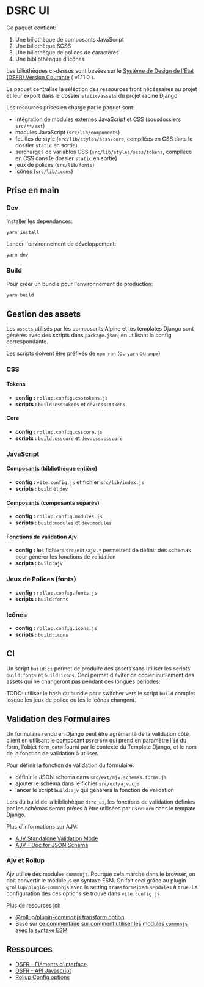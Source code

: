 # DSRC UI

Ce paquet contient:

1. Une biliothèque de composants JavaScript
1. Une biliothèque SCSS
1. Une biliothèque de polices de caractères
1. Une bibliothèaque d'icônes

Les biliothèques ci-dessus sont basées sur le [Système de Design de l'État (DSFR) Version Courante](https://www.systeme-de-design.gouv.fr/a-propos/versions/version-courante/) ( v1.11.0 ).

Le paquet centralise la séléction des ressources front nécéssaires au projet et leur export dans le dossier `static/assets` du projet racine Django.

Les resources prises en charge par le paquet sont:

- intégration de modules externes JavaScript et CSS (sousdossiers `src/**/ext`)
- modules JavaScript (`src/lib/components`)
- feuilles de style (`src/lib/styles/scss/core`, compilées en CSS dans le dossier `static` en sortie)
- surcharges de variables CSS (`src/lib/styles/scss/tokens`, compilées en CSS dans le dossier `static` en sortie)
- jeux de polices (`src/lib/fonts`)
- icônes (`src/lib/icons`)

## Prise en main

### Dev

Installer les dependances:

```shell
yarn install
```

Lancer l'environnement de développement:

```bash
yarn dev
```

### Build

Pour créer un bundle pour l'environnement de production:

```bash
yarn build
```

## Gestion des assets

Les `assets` utilisés par les composants Alpine et les templates Django sont générés avec des scripts dans `package.json`, en utilisant la config correspondante.

Les scripts doivent être préfixés de `npm run` (ou `yarn` ou `pnpm`)

### CSS

#### Tokens

- **config :** `rollup.config.csstokens.js`
- **scripts :** `build:csstokens` et `dev:css:tokens`

#### Core

- **config :** `rollup.config.csscore.js`
- **scripts :** `build:csscore` et `dev:css:csscore`

### JavaScript

#### Composants (bibliothèque entière)

- **config :** `vite.config.js` et fichier `src/lib/index.js`
- **scripts :** `build` et `dev`

#### Composants (composants séparés)

- **config :** `rollup.config.modules.js`
- **scripts :** `build:modules` et `dev:modules`

#### Fonctions de validation Ajv

- **config :**  les fichiers `src/ext/ajv.*` permettent de définir des schemas pour générer les fonctions de validation
- **scripts :** `build:ajv`

### Jeux de Polices (fonts)

- **config :** `rollup.config.fonts.js`
- **scripts :** `build:fonts`

### Icônes

- **config :** `rollup.config.icons.js`
- **scripts :** `build:icons`

## CI

Un script `build:ci` permet de produire des assets sans utiliser les scripts `build:fonts` et `build:icons`. Ceci permet d'éviter de copier inutilement des assets qui ne changeront pas pendant des longues périodes.

TODO: utiliser le hash du bundle pour switcher vers le script `build` complet losque les jeux de police ou les ic icônes changent.

## Validation des Formulaires

Un formulaire rendu en Django peut être agrémenté de la validation côté client en utilisant le composant `DsrcForm` qui prend en paramètre l'`id` du form, l'objet `form_data` fourni par le contexte du Template Django, et le nom de la fonction de validation à utiliser.

Pour définir la fonction de validation du formulaire:

- définir le JSON schema dans `src/ext/ajv.schemas.forms.js`
- ajouter le schéma dans le fichier `src/ext/ajv.cjs`
- lancer le script `build:ajv` qui généréra la fonction de validation

Lors du build de la bibliohèque `dsrc_ui`, les fonctions de validation définies par les schémas seront prêtes à être utilisées par `DsrcForm` dans le tempate Django.

Plus d'informations sur AJV:

- [AJV Standalone Validation Mode](https://ajv.js.org/standalone.html)
- [AJV - Doc for JSON Schema](https://ajv.js.org/json-schema.html)

### Ajv et Rollup

Ajv utilise des modules `commonjs`. Pourque cela marche dans le browser, on doit convertir le module js en syntaxe ESM.
On fait ceci grâce au plugin `@rollup/plugin-commonjs`  avec le setting `transformMixedEsModules` à `true`.
La configuration des ces options se trouve dans `vite.config.js`.

Plus de resources ici:

- [@rollup/plugin-commonjs transform option](https://github.com/rollup/plugins/tree/master/packages/commonjs#transformmixedesmodules)
- Basé sur [ce commentaire sur comment utiliser les modules `commonjs` avec la syntaxe ESM](https://github.com/ajv-validator/ajv/issues/2209)

## Ressources

- [DSFR - Éléments d'interface](https://www.systeme-de-design.gouv.fr/elements-d-interface)
- [DSFR - API Javascript](https://www.systeme-de-design.gouv.fr/utilisation-et-organisation/developpeurs/api-javascript)
- [Rollup Config options](https://rollupjs.org/configuration-options/)
